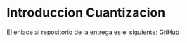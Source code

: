 # Introduccion Cuantizacion

El enlace al repositorio de la entrega es el siguiente: [GitHub](https://github.com/MiguelGG03/IntroduccionCuantizacion.git)